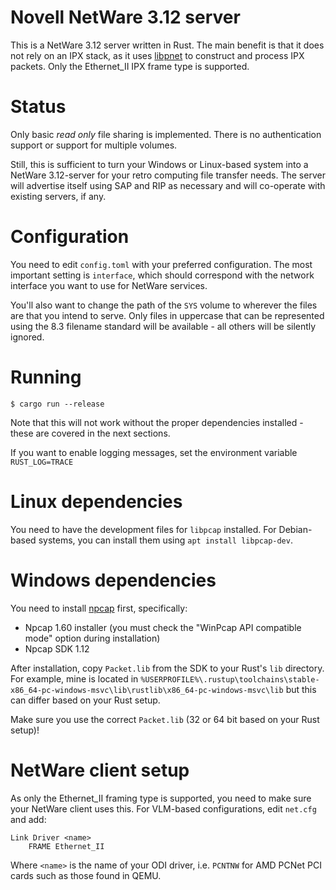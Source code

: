 # Novell NetWare 3.12 server

This is a NetWare 3.12 server written in Rust. The main benefit is that it does not rely on an IPX stack, as it uses [libpnet](https://github.com/libpnet/libpnet) to construct and process IPX packets. Only the Ethernet_II IPX frame type is supported.

# Status

Only basic _read only_ file sharing is implemented. There is no authentication support or support for multiple volumes.

Still, this is sufficient to turn your Windows or Linux-based system into a NetWare 3.12-server for your retro computing file transfer needs. The server will advertise itself using SAP and RIP as necessary and will co-operate with existing servers, if any.

# Configuration

You need to edit `config.toml` with your preferred configuration. The most important setting is `interface`, which should correspond with the network interface you want to use for NetWare services.

You'll also want to change the path of the `SYS` volume to wherever the files are that you intend to serve. Only files in uppercase that can be represented using the 8.3 filename standard will be available - all others will be silently ignored.

# Running

```
$ cargo run --release
```

Note that this will not work without the proper dependencies installed - these are covered in the next sections.

If you want to enable logging messages, set the environment variable `RUST_LOG=TRACE`

# Linux dependencies

You need to have the development files for `libpcap` installed. For Debian-based systems, you can install them using `apt install libpcap-dev`.

# Windows dependencies

You need to install [npcap](https://npcap.com/#download) first, specifically:

- Npcap 1.60 installer (you must check the "WinPcap API compatible mode" option during installation)
- Npcap SDK 1.12

After installation, copy `Packet.lib` from the SDK to your Rust's `lib` directory. For example, mine is located in `%USERPROFILE%\.rustup\toolchains\stable-x86_64-pc-windows-msvc\lib\rustlib\x86_64-pc-windows-msvc\lib` but this can differ based on your Rust setup.

Make sure you use the correct `Packet.lib` (32 or 64 bit based on your Rust setup)!

# NetWare client setup

As only the Ethernet_II framing type is supported, you need to make sure your NetWare client uses this. For VLM-based configurations, edit `net.cfg` and add:

```
Link Driver <name>
    FRAME Ethernet_II
```

Where `<name>` is the name of your ODI driver, i.e. `PCNTNW` for AMD PCNet PCI cards such as those found in QEMU.




